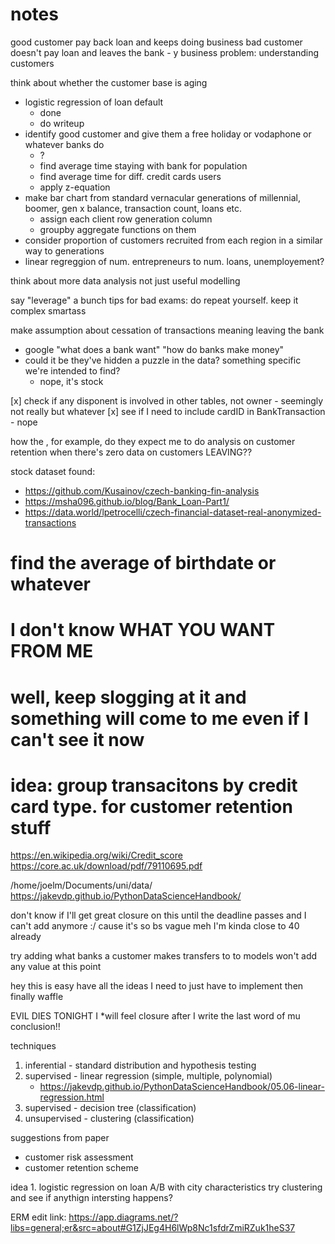 # notes

good customer pay back loan and keeps doing business
bad customer doesn't pay loan and leaves the bank - y
business problem: understanding customers

think about whether the  customer base is aging

- logistic regression of loan default
    - done
    - do writeup
- identify good customer and give them a free holiday or vodaphone or whatever banks do
    - ?
    - find average time staying with bank for population
    - find average time for diff. credit cards users
    - apply z-equation
- make bar chart from standard vernacular generations of millennial, boomer, gen x balance, transaction count, loans etc.
    - assign each client row generation column
    - groupby aggregate functions on them
- consider proportion of customers recruited from each region in a similar way to generations
- linear regreggion of num. entrepreneurs to num. loans, unemployement?

think about more data analysis not just useful modelling

say "leverage" a bunch
tips for bad exams: do repeat yourself. keep it complex smartass

make assumption about cessation of transactions meaning leaving the bank


- google "what does a bank want" "how do banks make money"
- could it be they've hidden a puzzle in the data? something specific we're intended to find?
    - nope, it's stock

[x] check if any disponent is involved in other tables, not owner
    - seemingly not really but whatever
[x] see if I need to include cardID in BankTransaction
    - nope

how the , for example, do they expect me to do analysis on customer retention when there's zero data on customers LEAVING??

stock dataset found:
- https://github.com/Kusainov/czech-banking-fin-analysis
- https://msha096.github.io/blog/Bank_Loan-Part1/
- https://data.world/lpetrocelli/czech-financial-dataset-real-anonymized-transactions


# find the average of birthdate or whatever
# I don't know WHAT YOU WANT FROM ME

# well, keep slogging at it and something will come to me even if I can't see it now

# idea: group transacitons by credit card type. for customer retention stuff


https://en.wikipedia.org/wiki/Credit_score
https://core.ac.uk/download/pdf/79110695.pdf

/home/joelm/Documents/uni/data/
https://jakevdp.github.io/PythonDataScienceHandbook/

don't know if I'll get great closure on this until the deadline passes and I can't add anymore :/ cause it's so bs vague
meh I'm kinda close to 40 already

try adding what banks a customer makes transfers to to models
won't add any value at this point

hey this is easy
have all the ideas I need to just have to implement
then finally waffle

EVIL DIES TONIGHT
I *will feel closure after I write the last word of mu conclusion!!

techniques
1. inferential - standard distribution and hypothesis testing
2. supervised - linear regression (simple, multiple, polynomial)
    - https://jakevdp.github.io/PythonDataScienceHandbook/05.06-linear-regression.html
3. supervised - decision tree (classification)
4. unsupervised - clustering (classification)

suggestions from paper
- customer risk assessment
- customer retention scheme

idea 1. logistic regression on loan A/B with city characteristics
try clustering and see if anythign intersting happens?

ERM edit link: https://app.diagrams.net/?libs=general;er&src=about#G1ZjJEg4H6lWp8Nc1sfdrZmiRZuk1heS37
